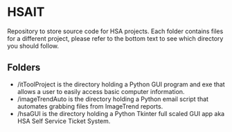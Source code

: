 # HSAIT

Repository to store source code for HSA projects.
Each folder contains files for a different project, please refer to 
the bottom text to see which directory you should follow.

## Folders

- /itToolProject is the directory holding a Python GUI program and exe
    that allows a user to easily access basic computer information. 
- /imageTrendAuto is the directory holding a Python email script that 
    automates grabbing files from ImageTrend reports.
- /hsaGUI is the directory holding a Python Tkinter full scaled GUI app aka
    HSA Self Service Ticket System.